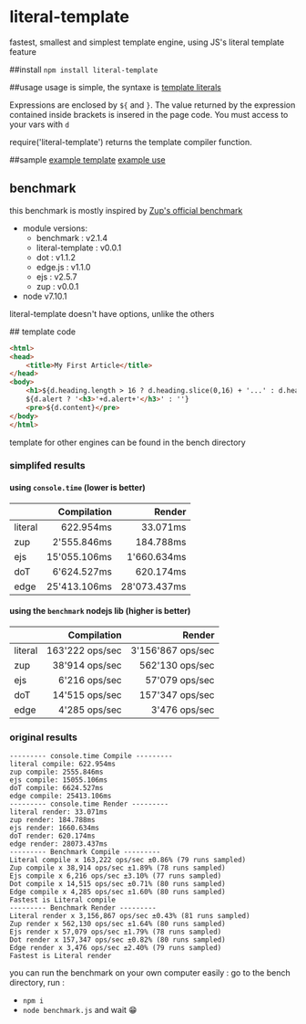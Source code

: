 # literal-template
fastest, smallest and simplest template engine, using JS's literal template feature

##install
```npm install literal-template```

##usage
usage is simple, the syntaxe is [template literals](https://developer.mozilla.org/en-US/docs/Web/JavaScript/Reference/Template_literals)

Expressions are enclosed by `${` and `}`. The value returned by the expression contained inside brackets is insered in the page code. You must access to your vars with `d`

require('literal-template') returns the template compiler function.

##sample
[example template](example/template.html)
[example use](example/index.html)

## benchmark

this benchmark is mostly inspired by [Zup's official benchmark](https://github.com/mscdex/zup/wiki/Benchmarks)

 * module versions:
   * benchmark : v2.1.4
   * literal-template : v0.0.1
   * dot : v1.1.2
   * edge.js : v1.1.0
   * ejs : v2.5.7
   * zup : v0.0.1
 * node v7.10.1

literal-template doesn't have options, unlike the others

## template code

```html
<html>
<head>
	<title>My First Article</title>
</head>
<body>
	<h1>${d.heading.length > 16 ? d.heading.slice(0,16) + '...' : d.heading}</h1>
	${d.alert ? '<h3>'+d.alert+'</h3>' : ''}
	<pre>${d.content}</pre>
</body>
</html>
```
template for other engines can be found in the bench directory



### simplifed results

#### using `console.time` (lower is better)

|               |  Compilation  |     Render    |
| ------------- |          ---: |          ---: |
|    literal    |     622.954ms |     33.071ms  |
|      zup      |   2'555.846ms |    184.788ms  |
|      ejs      |  15'055.106ms |  1'660.634ms  |
|      doT      |   6'624.527ms |    620.174ms  |
|      edge     |  25'413.106ms | 28'073.437ms  |


#### using the `benchmark` nodejs lib (higher is better)
|               |    Compilation   |       Render        |
| ------------- |             ---: |                ---: |
|    literal    |  163'222 ops/sec |  3'156'867 ops/sec  |
|      zup      |   38'914 ops/sec |    562'130 ops/sec  |
|      ejs      |    6'216 ops/sec |     57'079 ops/sec  |
|      doT      |   14'515 ops/sec |    157'347 ops/sec  |
|      edge     |    4'285 ops/sec |      3'476 ops/sec  |



### original results
```
--------- console.time Compile ---------
literal compile: 622.954ms
zup compile: 2555.846ms
ejs compile: 15055.106ms
doT compile: 6624.527ms
edge compile: 25413.106ms
--------- console.time Render ---------
literal render: 33.071ms
zup render: 184.788ms
ejs render: 1660.634ms
doT render: 620.174ms
edge render: 28073.437ms
--------- Benchmark Compile ---------
Literal compile x 163,222 ops/sec ±0.86% (79 runs sampled)
Zup compile x 38,914 ops/sec ±1.89% (78 runs sampled)
Ejs compile x 6,216 ops/sec ±3.10% (77 runs sampled)
Dot compile x 14,515 ops/sec ±0.71% (80 runs sampled)
Edge compile x 4,285 ops/sec ±1.60% (80 runs sampled)
Fastest is Literal compile
--------- Benchmark Render ---------
Literal render x 3,156,867 ops/sec ±0.43% (81 runs sampled)
Zup render x 562,130 ops/sec ±1.64% (80 runs sampled)
Ejs render x 57,079 ops/sec ±1.79% (78 runs sampled)
Dot render x 157,347 ops/sec ±0.82% (80 runs sampled)
Edge render x 3,476 ops/sec ±2.40% (79 runs sampled)
Fastest is Literal render

```


you can run the benchmark on your own computer easily :
go to the bench directory, run :
- `npm i`
- `node benchmark.js`
and wait :grin: